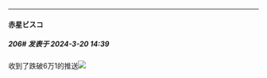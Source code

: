 ﻿
*****

####  赤星ビスコ  
##### 206#       发表于 2024-3-20 14:39

收到了跌破6万1的推送<img src="https://static.saraba1st.com/image/smiley/face2017/067.png" referrerpolicy="no-referrer">

